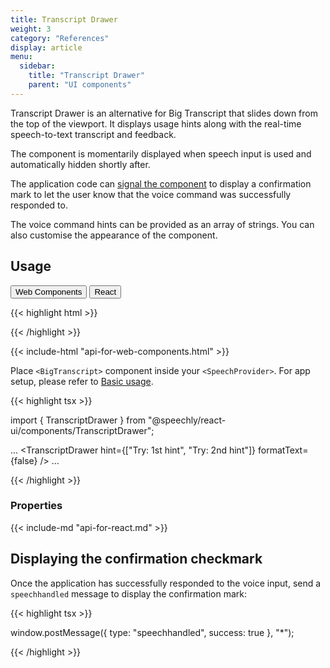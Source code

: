 ```yaml
---
title: Transcript Drawer
weight: 3
category: "References"
display: article
menu:
  sidebar:
    title: "Transcript Drawer"
    parent: "UI components"
---
```

<script>
  // updateTab function specific to this pages' tabs; called by updateTab() in app.js
  function updateTab() {
    let urlParams = new URLSearchParams(window.location.search);
    selectTab("platform", urlParams.get("platform"));
  }
</script>

Transcript Drawer is an alternative for Big Transcript that slides down from the top of the viewport. It displays usage hints along with the real-time speech-to-text transcript and feedback.

The component is momentarily displayed when speech input is used and automatically hidden shortly after.

The application code can [signal the component](#displaying-the-confirmation-checkmark) to display a confirmation mark to let the user know that the voice command was successfully responded to.

The voice command hints can be provided as an array of strings. You can also customise the appearance of the component.

## Usage

<div class="tab">
  <button class="tablinks platform WebClient active" onclick="openTab(event, 'platform=WebClient')">Web Components</button>
  <button class="tablinks platform React" onclick="openTab(event, 'platform=React')">React</button>
</div>

<div class="WebClient tabcontent platform code" style="display: block;">

  {{< highlight html >}}
  <script type="text/javascript" src="https://speechly.github.io/browser-ui/latest/transcript-drawer.js"></script>

  <transcript-drawer
    hint='["Try: 1st hint", "Try: 2nd hint"]'
    formattext="false" >
  </transcript-drawer> 
  {{< /highlight >}}

  {{< include-html "api-for-web-components.html" >}}

</div>

<div class="React tabcontent platform code">

  Place `<BigTranscript>` component inside your `<SpeechProvider>`. For app setup, please refer to [Basic usage](/client-libraries/usage/?platform=React).

  {{< highlight tsx >}}

  import { TranscriptDrawer } from "@speechly/react-ui/components/TranscriptDrawer";

  ...
  <SpeechProvider appId="YOUR_APP_ID_FROM_SPEECHLY_DASHBOARD">
    <TranscriptDrawer
      hint={["Try: 1st hint", "Try: 2nd hint"]}
      formatText={false}
    />
  </SpeechProvider>
  ...

  {{< /highlight >}}

  ### Properties

  {{< include-md "api-for-react.md" >}}

</div>

## Displaying the confirmation checkmark

Once the application has successfully responded to the voice input, send a <code>speechhandled</code> message to display the confirmation mark:

{{< highlight tsx >}}

window.postMessage({ type: "speechhandled", success: true }, "*");

{{< /highlight >}}
